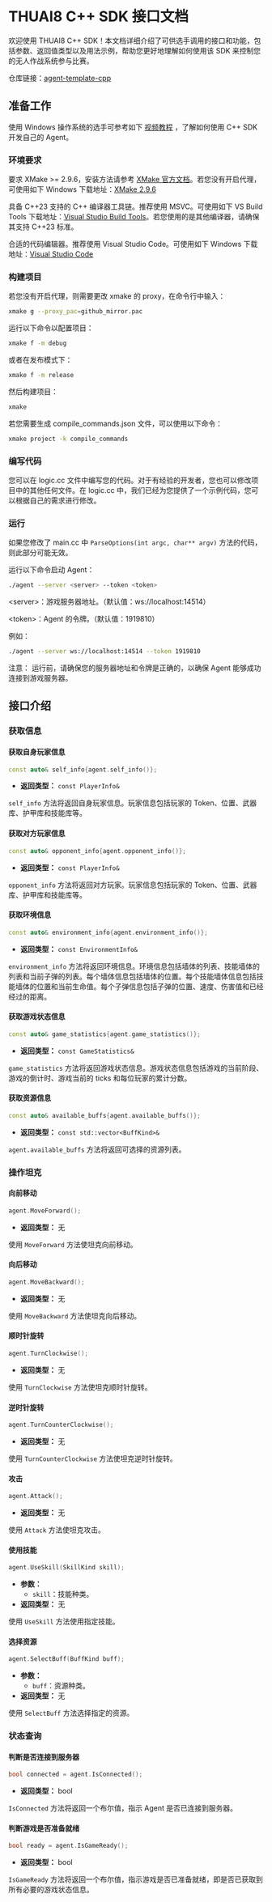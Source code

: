 # THUAI8 C++ SDK 接口文档

欢迎使用 THUAI8 C++ SDK！本文档详细介绍了可供选手调用的接口和功能，包括参数、返回值类型以及用法示例，帮助您更好地理解如何使用该 SDK 来控制您的无人作战系统参与比赛。

仓库链接：[agent-template-cpp](https://github.com/thuasta/thuai-8/tree/main/sdk/cpp)

## 准备工作

使用 Windows 操作系统的选手可参考如下 [视频教程](https://cloud.tsinghua.edu.cn/f/9f18a58882614cbea368/) ，了解如何使用 C++ SDK 开发自己的 Agent。

### 环境要求

要求 XMake >= 2.9.6，安装方法请参考 [XMake 官方文档](https://xmake.io/#/zh-cn/guide/installation)。若您没有开启代理，可使用如下 Windows 下载地址：[XMake 2.9.6](https://cloud.tsinghua.edu.cn/f/c204dcdce21e43648edd/?dl=1)

具备 C++23 支持的 C++ 编译器工具链。推荐使用 MSVC。可使用如下 VS Build Tools 下载地址：[Visual Studio Build Tools](https://aka.ms/vs/17/release/vs_BuildTools.exe)。若您使用的是其他编译器，请确保其支持 C++23 标准。

合适的代码编辑器。推荐使用 Visual Studio Code。可使用如下 Windows 下载地址：[Visual Studio Code](https://code.visualstudio.com/sha/download?build=stable&os=win32-x64-user)

### 构建项目

若您没有开启代理，则需要更改 xmake 的 proxy，在命令行中输入：

```bash
xmake g --proxy_pac=github_mirror.pac
```

运行以下命令以配置项目：

```bash
xmake f -m debug
```

或者在发布模式下：

```bash
xmake f -m release
```

然后构建项目：

```bash
xmake
```

若您需要生成 compile_commands.json 文件，可以使用以下命令：

```bash
xmake project -k compile_commands
```

### 编写代码

您可以在 logic.cc 文件中编写您的代码。对于有经验的开发者，您也可以修改项目中的其他任何文件。在 logic.cc 中，我们已经为您提供了一个示例代码，您可以根据自己的需求进行修改。

### 运行

如果您修改了 main.cc 中 `ParseOptions(int argc, char** argv)` 方法的代码，则此部分可能无效。

运行以下命令启动 Agent：

```bash
./agent --server <server> --token <token>
```

\<server\>：游戏服务器地址。（默认值：ws://localhost:14514）

\<token\>：Agent 的令牌。（默认值：1919810）

例如：

```bash
./agent --server ws://localhost:14514 --token 1919810
```

注意： 运行前，请确保您的服务器地址和令牌是正确的，以确保 Agent 能够成功连接到游戏服务器。

## 接口介绍

### 获取信息

#### 获取自身玩家信息

```cpp
const auto& self_info{agent.self_info()};
```

- **返回类型：** `const PlayerInfo&`

`self_info` 方法将返回自身玩家信息。玩家信息包括玩家的 Token、位置、武器库、护甲库和技能库等。

#### 获取对方玩家信息

```cpp
const auto& opponent_info{agent.opponent_info()};
```

- **返回类型：** `const PlayerInfo&`

`opponent_info` 方法将返回对方玩家。玩家信息包括玩家的 Token、位置、武器库、护甲库和技能库等。

#### 获取环境信息

```cpp
const auto& environment_info{agent.environment_info()};
```

- **返回类型：** `const EnvironmentInfo&`

`environment_info` 方法将返回环境信息。环境信息包括墙体的列表、技能墙体的列表和当前子弹的列表。每个墙体信息包括墙体的位置。每个技能墙体信息包括技能墙体的位置和当前生命值。每个子弹信息包括子弹的位置、速度、伤害值和已经经过的距离。

#### 获取游戏状态信息

```cpp
const auto& game_statistics{agent.game_statistics()};
```

- **返回类型：** `const GameStatistics&`

`game_statistics` 方法将返回游戏状态信息。游戏状态信息包括游戏的当前阶段、游戏的倒计时、游戏当前的 ticks 和每位玩家的累计分数。

#### 获取资源信息

```cpp
const auto& available_buffs{agent.available_buffs()};
```

- **返回类型：** `const std::vector<BuffKind>&`

`agent.available_buffs` 方法将返回可选择的资源列表。

### 操作坦克

#### 向前移动

```cpp
agent.MoveForward();
```

- **返回类型：** 无

使用 `MoveForward` 方法使坦克向前移动。

#### 向后移动

```cpp
agent.MoveBackward();
```

- **返回类型：** 无

使用 `MoveBackward` 方法使坦克向后移动。

#### 顺时针旋转

```cpp
agent.TurnClockwise();
```

- **返回类型：** 无

使用 `TurnClockwise` 方法使坦克顺时针旋转。

#### 逆时针旋转

```cpp
agent.TurnCounterClockwise();
```

- **返回类型：** 无

使用 `TurnCounterClockwise` 方法使坦克逆时针旋转。

#### 攻击

```cpp
agent.Attack();
```

- **返回类型：** 无

使用 `Attack` 方法使坦克攻击。

#### 使用技能

```cpp
agent.UseSkill(SkillKind skill);
```

- **参数：**
  - `skill`：技能种类。
- **返回类型：** 无

使用 `UseSkill` 方法使用指定技能。

#### 选择资源

```cpp
agent.SelectBuff(BuffKind buff);
```

- **参数：**
  - `buff`：资源种类。
- **返回类型：** 无

使用 `SelectBuff` 方法选择指定的资源。

### 状态查询

#### 判断是否连接到服务器

```cpp
bool connected = agent.IsConnected();
```

- **返回类型：** bool

`IsConnected` 方法将返回一个布尔值，指示 Agent 是否已连接到服务器。

#### 判断游戏是否准备就绪

```cpp
bool ready = agent.IsGameReady();
```

- **返回类型：** bool

`IsGameReady` 方法将返回一个布尔值，指示游戏是否已准备就绪，即是否已获取到所有必要的游戏状态信息。
